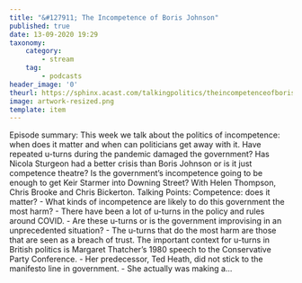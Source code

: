```yaml
---
title: "&#127911; The Incompetence of Boris Johnson"
published: true
date: 13-09-2020 19:29
taxonomy:
    category:
        - stream
    tag:
        - podcasts
header_image: '0'
theurl: https://sphinx.acast.com/talkingpolitics/theincompetenceofborisjohnson/media.mp3
image: artwork-resized.png
template: item
--- 
```

Episode summary: This week we talk about the politics of incompetence: when does it matter and when can politicians get away with it. Have repeated u-turns during the pandemic damaged the government? Has Nicola Sturgeon had a better crisis than Boris Johnson or is it just competence theatre? Is the government’s incompetence going to be enough to get Keir Starmer into Downing Street? With Helen Thompson, Chris Brooke and Chris Bickerton. Talking Points: Competence: does it matter? - What kinds of incompetence are likely to do this government the most harm? - There have been a lot of u-turns in the policy and rules around COVID. - Are these u-turns or is the government improvising in an unprecedented situation? - The u-turns that do the most harm are those that are seen as a breach of trust. The important context for u-turns in British politics is Margaret Thatcher’s 1980 speech to the Conservative Party Conference. - Her predecessor, Ted Heath, did not stick to the manifesto line in government. - She actually was making a…
